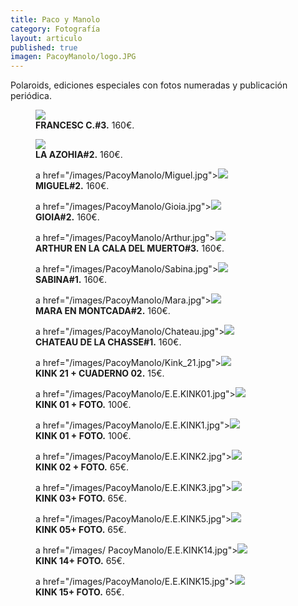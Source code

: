 ```yaml
---
title: Paco y Manolo
category: Fotografía
layout: articulo
published: true
imagen: PacoyManolo/logo.JPG
---
```


Polaroids, ediciones especiales con fotos numeradas y publicación periódica.

<div class="figure-group">
<figure>
	<a href="/images/PacoyManolo/Francesc.jpg"><img src="/images/PacoyManolo/Francesc.jpg"></a>
	<figcaption><b>FRANCESC C.#3.</b>
	160€.</figcaption>
</figure>

<figure>
	<a href="/images/PacoyManolo/azohia.jpg"><img src="/images/PacoyManolo/azohia.jpg"></a>
	<figcaption><b>LA AZOHIA#2.</b>	
	160€.</figcaption>
</figure>


<figure>
	a href="/images/PacoyManolo/Miguel.jpg"><img src="/images/PacoyManolo/Miguel.jpg"></a>
	<figcaption><b>MIGUEL#2.</b>
	160€.</figcaption>
</figure>
</div>


<div class="figure-group">
<figure>
	a href="/images/PacoyManolo/Gioia.jpg"><img src="/images/PacoyManolo/Gioia.jpg"></a>
	<figcaption><b>GIOIA#2.</b>
	160€.</figcaption>
</figure>


<figure>
	a href="/images/PacoyManolo/Arthur.jpg"><img src="/images/PacoyManolo/Arthur.jpg"></a>
	<figcaption><b>ARTHUR EN LA CALA DEL MUERTO#3.</b>
	160€.</figcaption>
</figure>


<figure>
	a href="/images/PacoyManolo/Sabina.jpg"><img src="/images/PacoyManolo/Sabina.jpg"></a>
	<figcaption><b>SABINA#1.</b>
	160€.</figcaption>
</figure>
</div>


<div class="figure-group">
<figure>
	a href="/images/PacoyManolo/Mara.jpg"><img src="/images/PacoyManolo/ Mara.jpg"></a>
	<figcaption><b>MARA EN MONTCADA#2.</b>
	160€.</figcaption>
</figure>


<figure>
	a href="/images/PacoyManolo/Chateau.jpg"><img src="/images/PacoyManolo/Chateau.jpg"></a>
	<figcaption><b>CHATEAU DE LA CHASSE#1.</b>
	160€.</figcaption>
</figure>


<figure>
	a href="/images/PacoyManolo/Kink_21.jpg"><img src="/images/PacoyManolo/Kink_21.jpg"></a>
	<figcaption><b>KINK 21 + CUADERNO 02.</b>
	15€.</figcaption>
</figure>
</div>


<div class="figure-group">
<figure>
	a href="/images/PacoyManolo/E.E.KINK01.jpg"><img src="/images/PacoyManolo/E.E.KINK01.jpg"></a>
	<figcaption><b> KINK 01 + FOTO.</b>
	100€.</figcaption>
</figure>


<figure>
	a href="/images/PacoyManolo/E.E.KINK1.jpg"><img src="/images/PacoyManolo/E.E.KINK1.jpg"></a>
	<figcaption><b>KINK 01 + FOTO.</b>
	100€.</figcaption>
</figure>


<figure>
	a href="/images/PacoyManolo/E.E.KINK2.jpg"><img src="/images/PacoyManolo/E.E.KINK2.jpg"></a>
	<figcaption><b>KINK 02 + FOTO.</b>
	65€.</figcaption>
</figure>
</div>


<div class="figure-group">
<figure>
	a href="/images/PacoyManolo/E.E.KINK3.jpg"><img src="/images/PacoyManolo/E.E.KINK3.jpg"></a>
	<figcaption><b>KINK 03+ FOTO.</b>
	65€.</figcaption>
</figure>


<figure>
	a href="/images/PacoyManolo/E.E.KINK5.jpg"><img src="/images/PacoyManolo/E.E.KINK5.jpg"></a>
	<figcaption><b>KINK 05+ FOTO.</b>
	65€.</figcaption>
</figure>


<figure>
	a href="/images/ PacoyManolo/E.E.KINK14.jpg"><img src="/images/PacoyManolo/E.E.KINK14.jpg"></a>
	<figcaption><b>KINK 14+ FOTO.</b>
	65€.</figcaption>
</figure>
</div>


<figure>
	a href="/images/PacoyManolo/E.E.KINK15.jpg"><img src="/images/PacoyManolo/E.E.KINK14.jpg"></a>
	<figcaption><b>KINK 15+ FOTO.</b>
	65€.</figcaption>
</figure>



